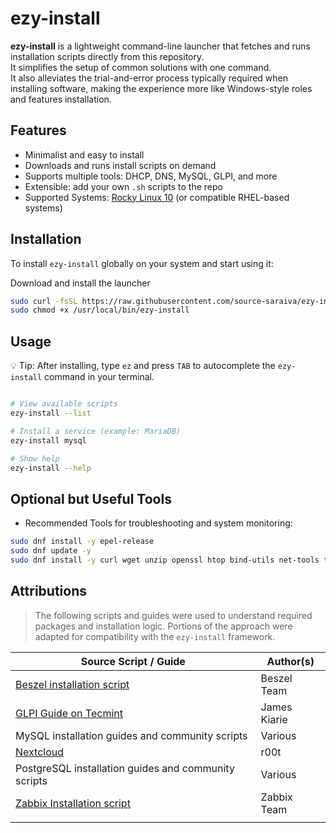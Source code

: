 # ezy-install

**ezy-install** is a lightweight command-line launcher that fetches and runs installation scripts directly from this repository.  
It simplifies the setup of common solutions with one command.  
It also alleviates the trial-and-error process typically required when installing software, making the experience more like Windows-style roles and features installation.

## Features

- Minimalist and easy to install  
- Downloads and runs install scripts on demand  
- Supports multiple tools: DHCP, DNS, MySQL, GLPI, and more  
- Extensible: add your own `.sh` scripts to the repo  
- Supported Systems: [Rocky Linux 10](https://download.rockylinux.org/pub/rocky/10/isos/x86_64/Rocky-10.0-x86_64-minimal.iso) (or compatible RHEL-based systems)
  

## Installation

To install `ezy-install` globally on your system and start using it:

Download and install the launcher

```bash
sudo curl -fsSL https://raw.githubusercontent.com/source-saraiva/ezy-install/main/ezy-install.sh -o /usr/local/bin/ezy-install
sudo chmod +x /usr/local/bin/ezy-install
```
## Usage

💡 Tip: After installing, type `ez` and press `TAB` to autocomplete the `ezy-install` command in your terminal.

```bash

# View available scripts
ezy-install --list

# Install a service (example: MariaDB)
ezy-install mysql

# Show help
ezy-install --help
```

## Optional but Useful Tools
- Recommended Tools for troubleshooting and system monitoring:

```bash
sudo dnf install -y epel-release
sudo dnf update -y
sudo dnf install -y curl wget unzip openssl htop bind-utils net-tools traceroute tcpdump tar
```
## Attributions
> The following scripts and guides were used to understand required packages and installation logic. Portions of the approach were adapted for compatibility with the `ezy-install` framework.

| Source Script / Guide                                                                                  | Author(s)       |
|--------------------------------------------------------------------------------------------------------|-----------------|
| [Beszel installation script](https://beszel.dev/guide/agent-installation#binary)                       | Beszel Team     |
| [GLPI Guide on Tecmint](https://www.tecmint.com/install-glpi-asset-management-rhel/)                   | James Kiarie    |
| MySQL installation guides and community scripts                                                        | Various         |
| [Nextcloud](https://idroot.us/install-nextcloud-centos-stream-10/)                                     | r00t            |
| PostgreSQL installation guides and community scripts                                                   | Various         |
| [Zabbix Installation script](https://www.zabbix.com/download?zabbix=7.4&os_distribution=rocky_linux&os_version=9&components=server_frontend_agent&db=pgsql&ws=nginx) | Zabbix Team|
| []()| |
